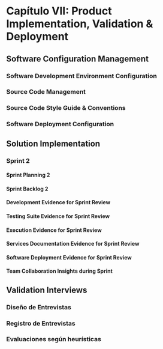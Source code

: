 # Capítulo VII: Product Implementation, Validation & Deployment  

## Software Configuration Management  
### Software Development Environment Configuration  
### Source Code Management  
### Source Code Style Guide & Conventions  
### Software Deployment Configuration  

## Solution Implementation  
### Sprint 2
#### Sprint Planning 2 
#### Sprint Backlog 2
#### Development Evidence for Sprint Review  
#### Testing Suite Evidence for Sprint Review  
#### Execution Evidence for Sprint Review  
#### Services Documentation Evidence for Sprint Review  
#### Software Deployment Evidence for Sprint Review  
#### Team Collaboration Insights during Sprint  

## Validation Interviews  
### Diseño de Entrevistas  
### Registro de Entrevistas  
### Evaluaciones según heurísticas  
